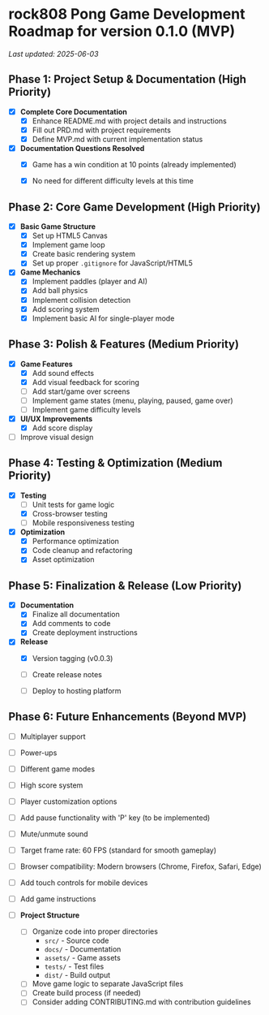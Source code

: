 # rock808 Pong Game Development Roadmap for version 0.1.0 (MVP)

*Last updated: 2025-06-03*

## Phase 1: Project Setup & Documentation (High Priority)
- [x] **Complete Core Documentation**
  - [x] Enhance README.md with project details and instructions
  - [x] Fill out PRD.md with project requirements
  - [x] Define MVP.md with current implementation status

- [x] **Documentation Questions Resolved**
  - [x] Game has a win condition at 10 points (already implemented)
  - [x] No need for different difficulty levels at this time


## Phase 2: Core Game Development (High Priority)
- [x] **Basic Game Structure**
  - [x] Set up HTML5 Canvas
  - [x] Implement game loop
  - [x] Create basic rendering system
  - [x] Set up proper `.gitignore` for JavaScript/HTML5

- [x] **Game Mechanics**
  - [x] Implement paddles (player and AI)
  - [x] Add ball physics
  - [x] Implement collision detection
  - [x] Add scoring system
  - [x] Implement basic AI for single-player mode

## Phase 3: Polish & Features (Medium Priority)
- [x] **Game Features**
  - [x] Add sound effects
  - [x] Add visual feedback for scoring
  - [ ] Add start/game over screens
  - [ ] Implement game states (menu, playing, paused, game over)
  - [ ] Implement game difficulty levels

- [x] **UI/UX Improvements**
  - [x] Add score display
- [ ] Improve visual design

## Phase 4: Testing & Optimization (Medium Priority)
- [x] **Testing**
  - [ ] Unit tests for game logic
  - [x] Cross-browser testing
  - [ ] Mobile responsiveness testing

- [x] **Optimization**
  - [x] Performance optimization
  - [x] Code cleanup and refactoring
  - [x] Asset optimization

## Phase 5: Finalization & Release (Low Priority)
- [x] **Documentation**
  - [x] Finalize all documentation
  - [x] Add comments to code
  - [x] Create deployment instructions

- [x] **Release**
  - [x] Version tagging (v0.0.3)
  - [ ] Create release notes
  - [ ] Deploy to hosting platform


## Phase 6: Future Enhancements (Beyond MVP)
- [ ] Multiplayer support
- [ ] Power-ups
- [ ] Different game modes
- [ ] High score system
- [ ] Player customization options
- [ ] Add pause functionality with 'P' key (to be implemented)
- [ ] Mute/unmute sound
- [ ] Target frame rate: 60 FPS (standard for smooth gameplay)
- [ ] Browser compatibility: Modern browsers (Chrome, Firefox, Safari, Edge)
- [ ] Add touch controls for mobile devices
- [ ] Add game instructions

- [ ] **Project Structure**
  - [ ] Organize code into proper directories
    - `src/` - Source code
    - `docs/` - Documentation
    - `assets/` - Game assets
    - `tests/` - Test files
    - `dist/` - Build output
  - [ ] Move game logic to separate JavaScript files
  - [ ] Create build process (if needed)
  - [ ] Consider adding CONTRIBUTING.md with contribution guidelines
